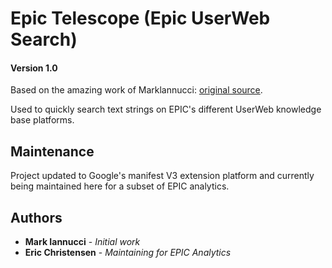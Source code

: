 # Epic Telescope (Epic UserWeb Search)

#### Version 1.0

Based on the amazing work of Marklannucci: [original source](https://github.com/MarkIannucci/ChromeUserWebSearchExtension).

Used to quickly search text strings on EPIC's different UserWeb knowledge base platforms.

## Maintenance

Project updated to Google's manifest V3 extension platform and currently being maintained here for a subset of EPIC analytics.

## Authors

- **Mark Iannucci** - _Initial work_
- **Eric Christensen** - _Maintaining for EPIC Analytics_

